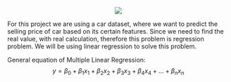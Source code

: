 <p align="center">
  <img src="https://miro.medium.com/max/647/1*ZOcUPrSXLYucFxppoI-dYg.png">
</p>

For this project we are using a car dataset, where we want to predict the selling price of car based on its certain features.
Since we need to find the real value, with real calculation, therefore this problem is regression problem. 
We will be using linear regression to solve this problem.

General equation of Multiple Linear Regression:
$$y = \beta_0 + \beta_{1}x_1 + \beta_{2}x_2 + \beta_{3}x_3 + \beta_{4}x_4 + ... + \beta_{n}x_n$$